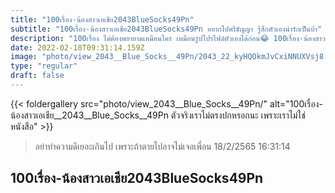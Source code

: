 ```yaml
---
title: "100เรื่อง-น้องสาวเอเชีย2043BlueSocks49Pn"
subtitle: "100เรื่อง-น้องสาวเอเชีย2043BlueSocks49Pn อยากไปศรีธัญญา รู้สึกตัวเองน่ารักเป็นบ้า"
description: "100เรื่อง ไม่ต้องพยายามเหมือนใคร เหมือนรูปโปรไฟล์ตัวเองได้ก่อน😂 100เรื่อง-น้องสาวเอเชีย2043BlueSocks49Pn 18/2/2565 16:31:14"
date: 2022-02-18T09:31:14.159Z
image: "photo/view_2043__Blue_Socks__49Pn/2043_22_kyHQOkmJvCxiNNUXVsj8.jpg"
type: "regular"
draft: false
---
```


{{< foldergallery src="photo/view_2043__Blue_Socks__49Pn/" alt="100เรื่อง-น้องสาวเอเชีย__2043__Blue_Socks__49Pn ตัวจริงเราไม่ตรงปกหรอกนะ เพราะเราไม่ใช่หนังสือ" >}}


> อย่าทำความดีเยอะเกินไป เพราะถ้าตายไปอาจไม่เจอเพื่อน 18/2/2565 16:31:14

## 100เรื่อง-น้องสาวเอเชีย2043BlueSocks49Pn
